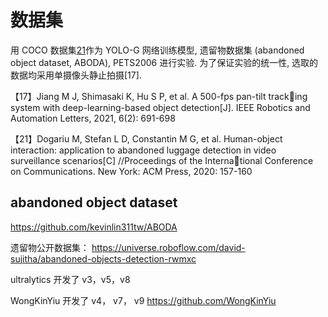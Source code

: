 # 数据集

用 COCO 数据集[21](COCO2014+COCO2017)作为 YOLO-G 网络训练模型,
遗留物数据集 (abandoned object dataset, ABODA), PETS2006 进行实验. 为了保证实验的统一性,
选取的数据均采用单摄像头静止拍摄[17].

【17】Jiang M J, Shimasaki K, Hu S P, et al. A 500-fps pan-tilt tracking system with deep-learning-based object
detection[J]. IEEE Robotics and Automation Letters, 2021, 6(2): 691-698

【21】Dogariu M, Stefan L D, Constantin M G, et al.
Human-object interaction: application to abandoned luggage detection in video surveillance scenarios[C]
//Proceedings of the International Conference on Communications. New York: ACM Press,
2020: 157-160

## abandoned object dataset

https://github.com/kevinlin311tw/ABODA

遗留物公开数据集：
https://universe.roboflow.com/david-sujitha/abandoned-objects-detection-rwmxc

ultralytics 开发了 v3，v5，v8

WongKinYiu 开发了 v4， v7， v9
https://github.com/WongKinYiu